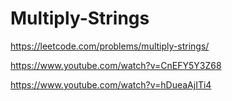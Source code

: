 # Multiply-Strings

https://leetcode.com/problems/multiply-strings/


https://www.youtube.com/watch?v=CnEFY5Y3Z68


https://www.youtube.com/watch?v=hDueaAjITi4
